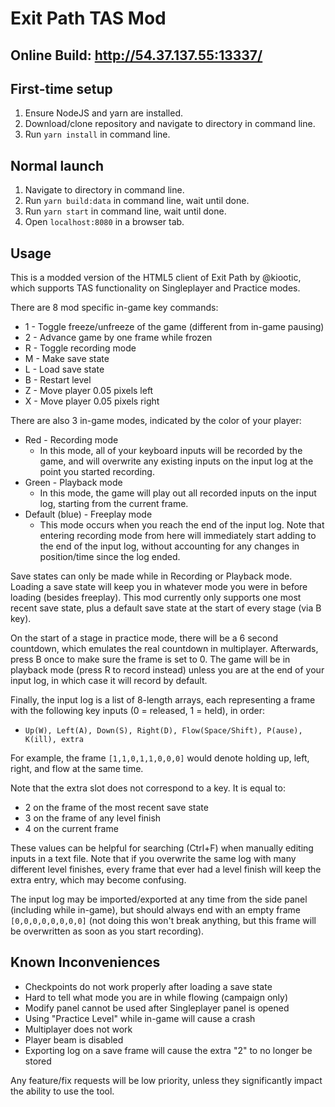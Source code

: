 Exit Path TAS Mod
=======

Online Build: http://54.37.137.55:13337/
-----

First-time setup
-----

1. Ensure NodeJS and yarn are installed.
2. Download/clone repository and navigate to directory in command line.
3. Run `yarn install` in command line.

Normal launch
-----
1. Navigate to directory in command line.
2. Run `yarn build:data` in command line, wait until done.
3. Run `yarn start` in command line, wait until done.
4. Open `localhost:8080` in a browser tab.

Usage
-----
This is a modded version of the HTML5 client of Exit Path by @kiootic, which supports TAS functionality on Singleplayer and Practice modes.

There are 8 mod specific in-game key commands:
* 1 - Toggle freeze/unfreeze of the game (different from in-game pausing)
* 2 - Advance game by one frame while frozen
* R - Toggle recording mode
* M - Make save state
* L - Load save state
* B - Restart level
* Z - Move player 0.05 pixels left
* X - Move player 0.05 pixels right

There are also 3 in-game modes, indicated by the color of your player:
* Red - Recording mode
    * In this mode, all of your keyboard inputs will be recorded by the game, and will overwrite any existing inputs on the input log at the point you started recording.
* Green - Playback mode
    * In this mode, the game will play out all recorded inputs on the input log, starting from the current frame.
* Default (blue) - Freeplay mode
    * This mode occurs when you reach the end of the input log. Note that entering recording mode from here will immediately start adding to the end of the input log, without accounting for any changes in position/time since the log ended.

Save states can only be made while in Recording or Playback mode. Loading a save state will keep you in whatever mode you were in before loading (besides freeplay). This mod currently only supports one most recent save state, plus a default save state at the start of every stage (via B key).

On the start of a stage in practice mode, there will be a 6 second countdown, which emulates the real countdown in multiplayer. Afterwards, press B once to make sure the frame is set to 0. The game will be in playback mode (press R to record instead) unless you are at the end of your input log, in which case it will record by default.

Finally, the input log is a list of 8-length arrays, each representing a frame with the following key inputs (0 = released, 1 = held), in order:
* `Up(W), Left(A), Down(S), Right(D), Flow(Space/Shift), P(ause), K(ill), extra`

For example, the frame `[1,1,0,1,1,0,0,0]` would denote holding up, left, right, and flow at the same time.

Note that the extra slot does not correspond to a key. It is equal to:
* 2 on the frame of the most recent save state
* 3 on the frame of any level finish
* 4 on the current frame

These values can be helpful for searching (Ctrl+F) when manually editing inputs in a text file. Note that if you overwrite the same log with many different level finishes, every frame that ever had a level finish will keep the extra entry, which may become confusing.

The input log may be imported/exported at any time from the side panel (including while in-game), but should always end with an empty frame `[0,0,0,0,0,0,0,0]` (not doing this won't break anything, but this frame will be overwritten as soon as you start recording).

Known Inconveniences
-----
* Checkpoints do not work properly after loading a save state
* Hard to tell what mode you are in while flowing (campaign only)
* Modify panel cannot be used after Singleplayer panel is opened
* Using "Practice Level" while in-game will cause a crash
* Multiplayer does not work
* Player beam is disabled
* Exporting log on a save frame will cause the extra "2" to no longer be stored

Any feature/fix requests will be low priority, unless they significantly impact the ability to use the tool.
